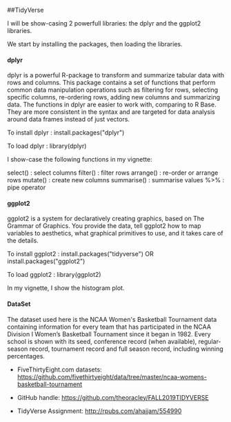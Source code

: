 ##TidyVerse

I will be show-casing 2 powerfull libraries: the dplyr and the ggplot2 libraries.

We start by installing the packages, then loading the libraries.


#### dplyr

dplyr is a powerful R-package to transform and summarize tabular data with rows and columns. This package contains a set of functions that perform common data manipulation operations such as filtering for rows, selecting specific columns, re-ordering rows, adding new columns and summarizing data.
The functions in dplyr are easier to work with, comparing to R Base. They are more consistent in the syntax and are targeted for data analysis around data frames instead of just vectors.

To install dplyr : install.packages("dplyr")

To load dplyr : library(dplyr)

I show-case the following functions in my vignette:

select() : select columns
filter() : filter rows
arrange() : re-order or arrange rows
mutate() : create new columns
summarise() : summarise values
%>% : pipe operator


#### ggplot2

ggplot2 is a system for declaratively creating graphics, based on The Grammar of Graphics. You provide the data, tell ggplot2 how to map variables to aesthetics, what graphical primitives to use, and it takes care of the details.

To install ggplot2 : install.packages("tidyverse") OR install.packages("ggplot2")

To load ggplot2 : library(ggplot2)

In my vignette, I show the histogram plot.



#### DataSet

The dataset used here is the NCAA Women's Basketball Tournament data containing information for every team that has participated in the NCAA Division I Women’s Basketball Tournament since it began in 1982. Every school is shown with its seed, conference record (when available), regular-season record, tournament record and full season record, including winning percentages.

* FiveThirtyEight.com datasets: https://github.com/fivethirtyeight/data/tree/master/ncaa-womens-basketball-tournament

* GitHub handle: https://github.com/theoracley/FALL2019TIDYVERSE

* TidyVerse Assignment: http://rpubs.com/ahajjam/554990



